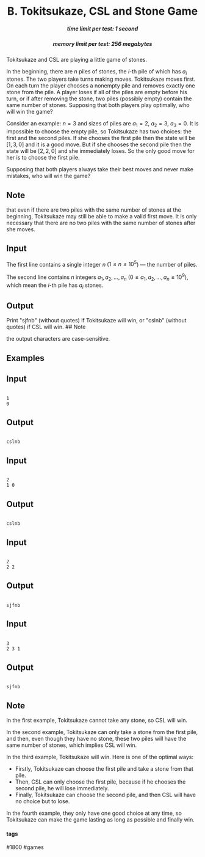 <h1 style='text-align: center;'> B. Tokitsukaze, CSL and Stone Game</h1>

<h5 style='text-align: center;'>time limit per test: 1 second</h5>
<h5 style='text-align: center;'>memory limit per test: 256 megabytes</h5>

Tokitsukaze and CSL are playing a little game of stones.

In the beginning, there are $n$ piles of stones, the $i$-th pile of which has $a_i$ stones. The two players take turns making moves. Tokitsukaze moves first. On each turn the player chooses a nonempty pile and removes exactly one stone from the pile. A player loses if all of the piles are empty before his turn, or if after removing the stone, two piles (possibly empty) contain the same number of stones. Supposing that both players play optimally, who will win the game?

Consider an example: $n=3$ and sizes of piles are $a_1=2$, $a_2=3$, $a_3=0$. It is impossible to choose the empty pile, so Tokitsukaze has two choices: the first and the second piles. If she chooses the first pile then the state will be $[1, 3, 0]$ and it is a good move. But if she chooses the second pile then the state will be $[2, 2, 0]$ and she immediately loses. So the only good move for her is to choose the first pile. 

Supposing that both players always take their best moves and never make mistakes, who will win the game?

## Note

 that even if there are two piles with the same number of stones at the beginning, Tokitsukaze may still be able to make a valid first move. It is only necessary that there are no two piles with the same number of stones after she moves.

## Input

The first line contains a single integer $n$ ($1 \le n \le 10^5$) — the number of piles.

The second line contains $n$ integers $a_1, a_2, \ldots, a_n$ ($0 \le a_1, a_2, \ldots, a_n \le 10^9$), which mean the $i$-th pile has $a_i$ stones.

## Output

Print "sjfnb" (without quotes) if Tokitsukaze will win, or "cslnb" (without quotes) if CSL will win. ## Note

 the output characters are case-sensitive.

## Examples

## Input


```

1
0

```
## Output


```

cslnb

```
## Input


```

2
1 0

```
## Output


```

cslnb

```
## Input


```

2
2 2

```
## Output


```

sjfnb

```
## Input


```

3
2 3 1

```
## Output


```

sjfnb

```
## Note

In the first example, Tokitsukaze cannot take any stone, so CSL will win.

In the second example, Tokitsukaze can only take a stone from the first pile, and then, even though they have no stone, these two piles will have the same number of stones, which implies CSL will win.

In the third example, Tokitsukaze will win. Here is one of the optimal ways:

* Firstly, Tokitsukaze can choose the first pile and take a stone from that pile.
* Then, CSL can only choose the first pile, because if he chooses the second pile, he will lose immediately.
* Finally, Tokitsukaze can choose the second pile, and then CSL will have no choice but to lose.

In the fourth example, they only have one good choice at any time, so Tokitsukaze can make the game lasting as long as possible and finally win.



#### tags 

#1800 #games 